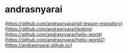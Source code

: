 # andrasnyarai
(https://github.com/andrasnyarai/git-lesson-repository)
(https://github.com/andrasnyarai/testing)
(https://github.com/andrasnyarai/hello-world)
(https://github.com/andrasnyarai/hello-world2)
(https://andrasnyarai.github.io/)
